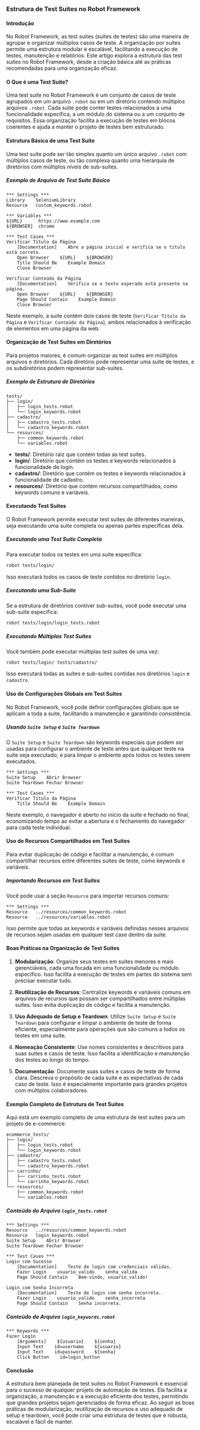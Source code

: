 ### Estrutura de Test Suites no Robot Framework

#### Introdução

No Robot Framework, as test suites (suítes de testes) são uma maneira de agrupar e organizar múltiplos casos de teste. A organização por suítes permite uma estrutura modular e escalável, facilitando a execução de testes, manutenção e relatórios. Este artigo explora a estrutura das test suites no Robot Framework, desde a criação básica até as práticas recomendadas para uma organização eficaz.

#### O Que é uma Test Suite?

Uma test suite no Robot Framework é um conjunto de casos de teste agrupados em um arquivo `.robot` ou em um diretório contendo múltiplos arquivos `.robot`. Cada suite pode conter testes relacionados a uma funcionalidade específica, a um módulo do sistema ou a um conjunto de requisitos. Essa organização facilita a execução de testes em blocos coerentes e ajuda a manter o projeto de testes bem estruturado.

#### Estrutura Básica de uma Test Suite

Uma test suite pode ser tão simples quanto um único arquivo `.robot` com múltiplos casos de teste, ou tão complexa quanto uma hierarquia de diretórios com múltiplos níveis de sub-suites.

##### Exemplo de Arquivo de Test Suite Básico

```robot
*** Settings ***
Library    SeleniumLibrary
Resource   custom_keywords.robot

*** Variables ***
${URL}      https://www.example.com
${BROWSER}  chrome

*** Test Cases ***
Verificar Título da Página
    [Documentation]    Abre a página inicial e verifica se o título está correto.
    Open Browser    ${URL}    ${BROWSER}
    Title Should Be    Example Domain
    Close Browser

Verificar Conteúdo da Página
    [Documentation]    Verifica se o texto esperado está presente na página.
    Open Browser    ${URL}    ${BROWSER}
    Page Should Contain    Example Domain
    Close Browser
```

Neste exemplo, a suite contém dois casos de teste (`Verificar Título da Página` e `Verificar Conteúdo da Página`), ambos relacionados à verificação de elementos em uma página da web.

#### Organização de Test Suites em Diretórios

Para projetos maiores, é comum organizar as test suites em múltiplos arquivos e diretórios. Cada diretório pode representar uma suite de testes, e os subdiretórios podem representar sub-suites.

##### Exemplo de Estrutura de Diretórios

```
tests/
├── login/
│   ├── login_tests.robot
│   └── login_keywords.robot
├── cadastro/
│   ├── cadastro_tests.robot
│   └── cadastro_keywords.robot
└── resources/
    ├── common_keywords.robot
    └── variables.robot
```

- **tests/**: Diretório raiz que contém todas as test suites.
- **login/**: Diretório que contém os testes e keywords relacionados à funcionalidade de login.
- **cadastro/**: Diretório que contém os testes e keywords relacionados à funcionalidade de cadastro.
- **resources/**: Diretório que contém recursos compartilhados, como keywords comuns e variáveis.

#### Executando Test Suites

O Robot Framework permite executar test suites de diferentes maneiras, seja executando uma suite completa ou apenas partes específicas dela.

##### Executando uma Test Suite Completa

Para executar todos os testes em uma suite específica:

```sh
robot tests/login/
```

Isso executará todos os casos de teste contidos no diretório `login`.

##### Executando uma Sub-Suite

Se a estrutura de diretórios contiver sub-suites, você pode executar uma sub-suite específica:

```sh
robot tests/login/login_tests.robot
```

##### Executando Múltiplas Test Suites

Você também pode executar múltiplas test suites de uma vez:

```sh
robot tests/login/ tests/cadastro/
```

Isso executará todas as suites e sub-suites contidas nos diretórios `login` e `cadastro`.

#### Uso de Configurações Globais em Test Suites

No Robot Framework, você pode definir configurações globais que se aplicam a toda a suite, facilitando a manutenção e garantindo consistência.

##### Usando `Suite Setup` e `Suite Teardown`

O `Suite Setup` e `Suite Teardown` são keywords especiais que podem ser usadas para configurar o ambiente de teste antes que qualquer teste na suite seja executado, e para limpar o ambiente após todos os testes serem executados.

```robot
*** Settings ***
Suite Setup    Abrir Browser
Suite Teardown Fechar Browser

*** Test Cases ***
Verificar Título da Página
    Title Should Be    Example Domain
```

Neste exemplo, o navegador é aberto no início da suite e fechado no final, economizando tempo ao evitar a abertura e o fechamento do navegador para cada teste individual.

#### Uso de Recursos Compartilhados em Test Suites

Para evitar duplicação de código e facilitar a manutenção, é comum compartilhar recursos entre diferentes suites de teste, como keywords e variáveis.

##### Importando Recursos em Test Suites

Você pode usar a seção `Resource` para importar recursos comuns:

```robot
*** Settings ***
Resource   ../resources/common_keywords.robot
Resource   ../resources/variables.robot
```

Isso permite que todas as keywords e variáveis definidas nesses arquivos de recursos sejam usadas em qualquer test case dentro da suite.

#### Boas Práticas na Organização de Test Suites

1. **Modularização**: Organize seus testes em suites menores e mais gerenciáveis, cada uma focada em uma funcionalidade ou módulo específico. Isso facilita a execução de testes em partes do sistema sem precisar executar tudo.

2. **Reutilização de Recursos**: Centralize keywords e variáveis comuns em arquivos de recursos que possam ser compartilhados entre múltiplas suites. Isso evita duplicação de código e facilita a manutenção.

3. **Uso Adequado de Setup e Teardown**: Utilize `Suite Setup` e `Suite Teardown` para configurar e limpar o ambiente de teste de forma eficiente, especialmente para operações que são comuns a todos os testes em uma suite.

4. **Nomeação Consistente**: Use nomes consistentes e descritivos para suas suites e casos de teste. Isso facilita a identificação e manutenção dos testes ao longo do tempo.

5. **Documentação**: Documente suas suites e casos de teste de forma clara. Descreva o propósito de cada suite e as expectativas de cada caso de teste. Isso é especialmente importante para grandes projetos com múltiplos colaboradores.

#### Exemplo Completo de Estrutura de Test Suites

Aqui está um exemplo completo de uma estrutura de test suites para um projeto de e-commerce:

```
ecommerce_tests/
├── login/
│   ├── login_tests.robot
│   └── login_keywords.robot
├── cadastro/
│   ├── cadastro_tests.robot
│   └── cadastro_keywords.robot
├── carrinho/
│   ├── carrinho_tests.robot
│   └── carrinho_keywords.robot
└── resources/
    ├── common_keywords.robot
    └── variables.robot
```

##### Conteúdo do Arquivo `login_tests.robot`

```robot
*** Settings ***
Resource   ../resources/common_keywords.robot
Resource   login_keywords.robot
Suite Setup    Abrir Browser
Suite Teardown Fechar Browser

*** Test Cases ***
Login com Sucesso
    [Documentation]    Teste de login com credenciais válidas.
    Fazer Login    usuario_valido    senha_valida
    Page Should Contain    Bem-vindo, usuario_valido!

Login com Senha Incorreta
    [Documentation]    Teste de login com senha incorreta.
    Fazer Login    usuario_valido    senha_incorreta
    Page Should Contain    Senha incorreta.
```

##### Conteúdo do Arquivo `login_keywords.robot`

```robot
*** Keywords ***
Fazer Login
    [Arguments]    ${usuario}    ${senha}
    Input Text    id=username    ${usuario}
    Input Text    id=password    ${senha}
    Click Button    id=login_button
```

#### Conclusão

A estrutura bem planejada de test suites no Robot Framework é essencial para o sucesso de qualquer projeto de automação de testes. Ela facilita a organização, a manutenção e a execução eficiente dos testes, permitindo que grandes projetos sejam gerenciados de forma eficaz. Ao seguir as boas práticas de modularização, reutilização de recursos e uso adequado de setup e teardown, você pode criar uma estrutura de testes que é robusta, escalável e fácil de manter.